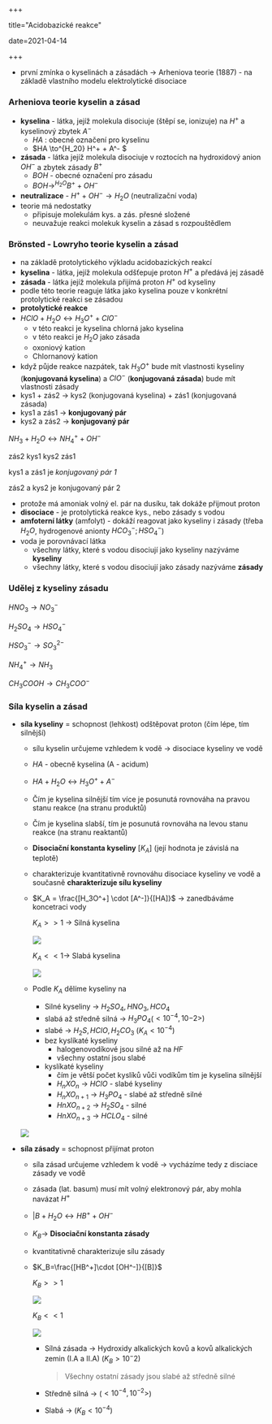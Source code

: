 +++

title="Acidobazické reakce"

date=2021-04-14 

+++

- první zmínka o kyselinách a zásadách $\to$ Arheniova teorie (1887) - na základě vlastního modelu elektrolytické disociace

### Arheniova teorie kyselin a zásad

- **kyselina** - látka, jejíž molekula disociuje (štěpí se, ionizuje) na $H^+$ a kyselinový zbytek $A^-$ 
  - $HA$ : obecné označení pro kyselinu
  - $HA \to^{H_20} H^+ + A^- $
- **zásada** - látka jejíž molekula disociuje v roztocích na hydroxidový anion $OH^-$ a zbytek zásady $B^+$
  - $BOH$ - obecné označení pro zásadu
  - $BOH \to^{H_2O} B^+ + OH^-$
- **neutralizace** - $H^+ + OH^- \to H_2O$ (neutralizační voda)
- teorie má nedostatky
  - připisuje molekulám kys. a zás. přesné složené
  - neuvažuje reakci molekuk kyselin a zásad s rozpouštědlem

### Brönsted - Lowryho teorie kyselin a zásad

- na základě protolytického výkladu acidobazických reakcí
- **kyselina** - látka, jejíž molekula odšťepuje proton $H^+$ a předává jej zásadě
- **zásada** - látka jejíž molekula přijímá proton $H^+$ od kyseliny
- podle této teorie reaguje látka jako kyselina pouze v konkrétní protolytické reakci se zásadou
- **protolytické reakce**
- $HClO + H_2O \leftrightarrow H_3O^+ + ClO^-$
  - v této reakci je kyselina chlorná jako kyselina
  - v této reakci je $H_2O$ jako zásada
  - oxoniový kation
  - Chlornanový kation
- když půjde reakce nazpátek, tak $H_3O^+$ bude mít vlastnosti kyseliny (**konjugovaná kyselina**) a $ClO^-$ (**konjugovaná zásada**) bude mít vlastnosti zásady
- kys1 + zás2 $\to$ kys2 (konjugovaná kyselina) + zás1 (konjugovaná zásada)
- kys1 a zás1 $\to$ **konjugovaný pár**
- kys2 a zás2 $\to$ **konjugovaný pár**

$NH_3 + H_2O \leftrightarrow NH_4^+ + OH^-$

zás2       kys1    kys2      zás1

kys1 a zás1 je *konjugovaný pár 1*

zás2 a kys2 je konjugovaný pár 2

- protože má amoniak volný el. pár na dusíku, tak dokáže přijmout proton
- **disociace** - je protolytická reakce kys., nebo zásady s vodou
- **amfoterní látky** (amfolyt) - dokáží reagovat jako kyseliny i zásady (třeba $H_2O$, hydrogenové anionty $HCO_3^-; HSO_4^-$)
- voda je porovnávací látka
  - všechny látky, které s vodou disociují jako kyseliny nazýváme **kyseliny**
  - všechny látky, které s vodou disociují jako zásady nazýváme **zásady**

### Udělej z kyseliny zásadu

$HNO_3 \to NO_3^-$

$H_2SO_4 \to HSO_4^-$

$HSO_3^- \to SO_3^{2-}$

$NH_4^+ \to NH_3$

$CH_3COOH \to CH_3COO^-$

### Síla kyselin a zásad

- **síla kyseliny** = schopnost (lehkost) odštěpovat proton (čím lépe, tím silnější)

  - sílu kyselin určujeme vzhledem k vodě $\to$ disociace kyseliny ve vodě

  - $HA$ - obecně kyselina (A - acidum)

  - $HA + H_2O \leftrightarrow H_3O^+ + A^-$

  - Čím je kyselina silnější tím více je posunutá rovnováha na pravou stanu reakce (na stranu produktů)

  - Čím je kyselina slabší, tím je posunutá rovnováha na levou stanu reakce (na stranu reaktantů)

  - **Disociační konstanta kyseliny** [$K_A$] (její hodnota je závislá na teplotě)

  - charakterizuje kvantitativně rovnováhu disociace kyseliny ve vodě a současně **charakterizuje sílu kyseliny**

  - $K_A = \frac{[H_3O^+] \cdot [A^-]}{[HA]}$  $\to$ zanedbáváme koncetraci vody

    $K_A>>1$ $\to$ Silná kyselina

    ![](https://github.com/cervthecoder/github_images/blob/master/acidobazic_1.png?raw=true)

    $K_A<<1 \to$ Slabá kyselina

    ![](https://github.com/cervthecoder/github_images/blob/master/acidobazic_2.png?raw=true)

  - Podle $K_A$ dělíme kyseliny na

    - Silné kyseliny $\to$  $H_2SO_4, HNO_3, HCO_4$ 
    - slabá až středně silná $\to$ $ H_3PO_4$($<10^{-4}, 10{-2}>$)
    - slabé $\to$ $H_2S, HClO, H_2CO_3$ ($K_A<10^{-4}$)
    - bez kyslíkaté kyseliny
      - halogenovodíkové jsou silné až na $HF$
      - všechny ostatní jsou slabé
    - kyslíkaté kyseliny
      - čím je větší počet kyslíků vůči vodíkům tím je kyselina silnější
      - $H_nXO_n$ $\to$ $HClO$ - slabé kyseliny
      - $H_nXO_{n+1}$ $\to$ $H_3PO_4$ - slabé až středně silné
      - $HnXO_{n+2}$ $\to$ $H_2SO_4$ - silné
      - $HnXO_{n+3}$ $\to$ $HCLO_4$ - silné

  ![](https://github.com/cervthecoder/github_images/blob/master/Screenshot%202021-04-28%20at%2008.58.18.png?raw=true)

- **síla zásady** = schopnost přijímat proton

  - síla zásad určujeme vzhledem  k vodě $\to$ vycházíme tedy z disciace zásady ve vodě

  - zásada (lat. basum) musí mít volný elektronový pár, aby mohla navázat $H^+$

  - $|B + H_2O \leftrightarrow HB^+ + OH^-$

  - $K_B \to$ **Disociační konstanta zásady**

  - kvantitativně charakterizuje sílu zásady

  - $K_B=\frac{[HB^+]\cdot [OH^-]}{[B]}$

    $K_B>>1$

    ![](https://github.com/cervthecoder/github_images/blob/master/acidobazic_3.png?raw=true)

    $K_B<<1$

    ![](https://github.com/cervthecoder/github_images/blob/master/acidobazic_4.png?raw=true)

    - Sílná zásada $\to$ Hydroxidy alkalických kovů a kovů alkalických zemin (I.A a II.A)  ($K_B>10^-2$)

      > Všechny ostatní zásady jsou slabé až středně silné

    - Středně silná $\to$ ($<10^{-4}, 10^{-2}>$)

    - Slabá $\to$ ($K_B<10^{-4}$)
